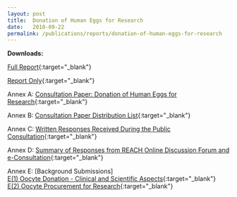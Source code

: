 ```yaml
---
layout: post
title:  Donation of Human Eggs for Research
date:   2010-09-22
permalink: /publications/reports/donation-of-human-eggs-for-research
---
```


**Downloads:**

[Full Report](/files/publications/reports/donation-of-human-eggs-for-research-full-report.pdf){:target="_blank"}

[Report Only](/files/publications/reports/donation-of-human-eggs-for-research-report-only.pdf){:target="_blank"}

Annex A: [Consultation Paper: Donation of Human Eggs for Research](/files/publications/reports/donation-of-human-eggs-for-research-annex-a.pdf){:target="_blank"}

Annex B: [Consultation Paper Distribution List](/files/publications/reports/donation-of-human-eggs-for-research-annex-b.pdf){:target="_blank"}

Annex C: [Written Responses Received During the Public Consultation](/files/publications/reports/donation-of-human-eggs-for-research-annex-c.pdf){:target="_blank"}

Annex D: [Summary of Responses from REACH Online Discussion Forum and e-Consultation](/files/publications/reports/donation-of-human-eggs-for-research-annex-d.pdf){:target="_blank"}

Annex E: [Background Submissions]
<br>[E(1) Oocyte Donation - Clinical and Scientific Aspects](/files/publications/reports/donation-of-human-eggs-for-research-annex-e-1.pdf){:target="_blank"}
<br>[E(2) Oocyte Procurement for Research](/files/publications/reports/donation-of-human-eggs-for-research-annex-e-2.pdf){:target="_blank"}
